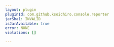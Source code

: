 ```yaml
---
layout: plugin
pluginId: com.github.ksoichiro.console.reporter
jarSha1: INVALID
isJarAvailable: true
error: NONE
violations: []

---
```

